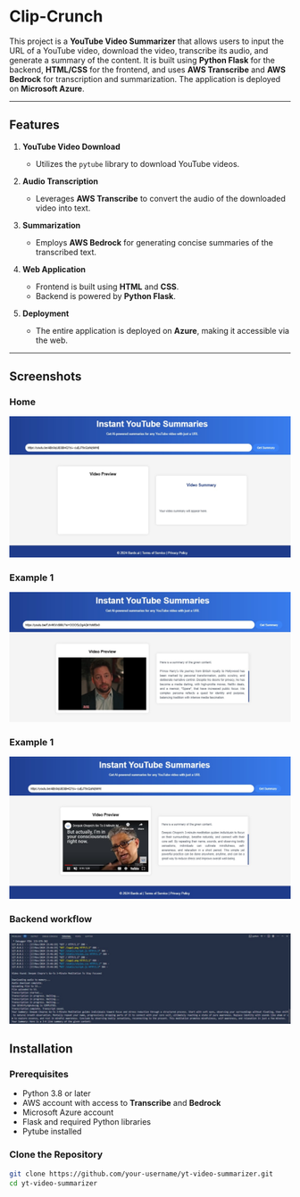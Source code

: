 # Clip-Crunch

This project is a **YouTube Video Summarizer** that allows users to input the URL of a YouTube video, download the video, transcribe its audio, and generate a summary of the content. It is built using **Python Flask** for the backend, **HTML/CSS** for the frontend, and uses **AWS Transcribe** and **AWS Bedrock** for transcription and summarization. The application is deployed on **Microsoft Azure**.

---

## Features

1. **YouTube Video Download**  
   - Utilizes the `pytube` library to download YouTube videos.

2. **Audio Transcription**  
   - Leverages **AWS Transcribe** to convert the audio of the downloaded video into text.

3. **Summarization**  
   - Employs **AWS Bedrock** for generating concise summaries of the transcribed text.

4. **Web Application**  
   - Frontend is built using **HTML** and **CSS**.
   - Backend is powered by **Python Flask**.

5. **Deployment**  
   - The entire application is deployed on **Azure**, making it accessible via the web.

---
## Screenshots
### Home
![Summary Display](img3.jpg)

### Example 1
![Home Page](img1.jpg)

### Example 1
![Transcription in Progress](img2.jpg)


### Backend workflow
![Azure Deployment Confirmation](img4.jpg)

## Installation

### Prerequisites
- Python 3.8 or later
- AWS account with access to **Transcribe** and **Bedrock**
- Microsoft Azure account
- Flask and required Python libraries
- Pytube installed

### Clone the Repository
```bash
git clone https://github.com/your-username/yt-video-summarizer.git
cd yt-video-summarizer
